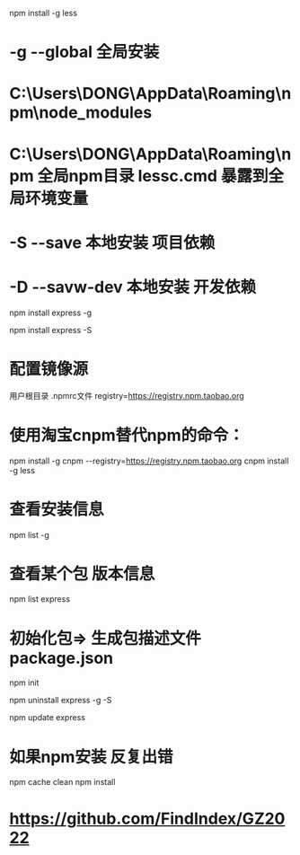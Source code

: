npm install -g less
# -g --global 全局安装
# C:\Users\DONG\AppData\Roaming\npm\node_modules
# C:\Users\DONG\AppData\Roaming\npm  全局npm目录 lessc.cmd 暴露到全局环境变量


# -S --save 本地安装 项目依赖
# -D --savw-dev 本地安装 开发依赖

npm install express -g

npm install express -S


# 配置镜像源
用户根目录 .npmrc文件 
registry=https://registry.npm.taobao.org


# 使用淘宝cnpm替代npm的命令：

npm install -g cnpm --registry=https://registry.npm.taobao.org
cnpm install -g less

# 查看安装信息
npm list -g

# 查看某个包 版本信息
npm list express


# 初始化包=> 生成包描述文件 package.json
npm init


npm uninstall express -g -S

npm update express

# 如果npm安装 反复出错
npm cache clean
npm install


# https://github.com/FindIndex/GZ2022